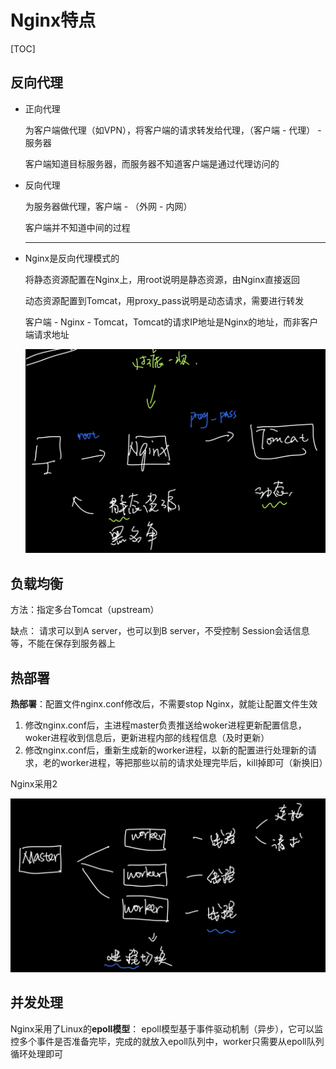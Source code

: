 # Nginx特点

[TOC]



## 反向代理

- 正向代理

  为客户端做代理（如VPN），将客户端的请求转发给代理，（客户端 - 代理） - 服务器

  客户端知道目标服务器，而服务器不知道客户端是通过代理访问的

- 反向代理

  为服务器做代理，客户端 - （外网 - 内网）

  客户端并不知道中间的过程

  ------

- Nginx是反向代理模式的

  将静态资源配置在Nginx上，用root说明是静态资源，由Nginx直接返回

  动态资源配置到Tomcat，用proxy_pass说明是动态请求，需要进行转发

  客户端 - Nginx - Tomcat，Tomcat的请求IP地址是Nginx的地址，而非客户端请求地址
  
  ![nginx1](Nginx特点.assets/nginx1.png)

## 负载均衡

方法：指定多台Tomcat（upstream）

缺点：
	请求可以到A server，也可以到B server，不受控制
	Session会话信息等，不能在保存到服务器上

## 热部署

**热部署**：配置文件nginx.conf修改后，不需要stop Nginx，就能让配置文件生效

1. 修改nginx.conf后，主进程master负责推送给woker进程更新配置信息，woker进程收到信息后，更新进程内部的线程信息（及时更新）
2. 修改nginx.conf后，重新生成新的worker进程，以新的配置进行处理新的请求，老的worker进程，等把那些以前的请求处理完毕后，kill掉即可（新换旧）

Nginx采用2

![nginx](Nginx特点.assets/nginx.png)



## 并发处理

Nginx采用了Linux的**epoll模型**： epoll模型基于事件驱动机制（异步），它可以监控多个事件是否准备完毕，完成的就放入epoll队列中，worker只需要从epoll队列循环处理即可